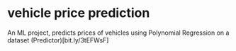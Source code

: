 # vehicle price prediction
 An ML project, predicts prices of vehicles using Polynomial Regression on a dataset
(Predictor)[bit.ly/3tEFWsF]
